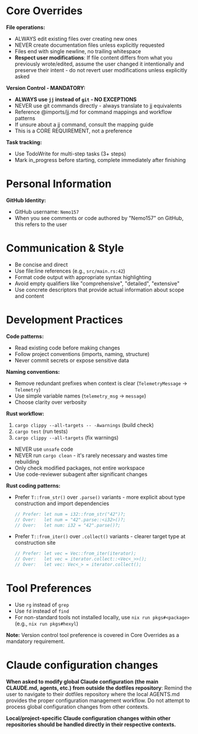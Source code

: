 # Core Overrides

**File operations:**
- ALWAYS edit existing files over creating new ones
- NEVER create documentation files unless explicitly requested
- Files end with single newline, no trailing whitespace
- **Respect user modifications**: If file content differs from what you previously wrote/edited, assume the user changed it intentionally and preserve their intent - do not revert user modifications unless explicitly asked

**Version Control - MANDATORY:**
- **ALWAYS use `jj` instead of `git` - NO EXCEPTIONS**
- NEVER use git commands directly - always translate to jj equivalents
- Reference @imports/jj.md for command mappings and workflow patterns
- If unsure about a jj command, consult the mapping guide
- This is a CORE REQUIREMENT, not a preference

**Task tracking:**
- Use TodoWrite for multi-step tasks (3+ steps)
- Mark in_progress before starting, complete immediately after finishing

# Personal Information

**GitHub Identity:**
- GitHub username: `Nemo157`
- When you see comments or code authored by "Nemo157" on GitHub, this refers to the user

# Communication & Style

- Be concise and direct
- Use file:line references (e.g., `src/main.rs:42`)
- Format code output with appropriate syntax highlighting
- Avoid empty qualifiers like "comprehensive", "detailed", "extensive"
- Use concrete descriptors that provide actual information about scope and content

# Development Practices

**Code patterns:**
- Read existing code before making changes
- Follow project conventions (imports, naming, structure)
- Never commit secrets or expose sensitive data

**Naming conventions:**
- Remove redundant prefixes when context is clear (`TelemetryMessage` → `Telemetry`)
- Use simple variable names (`telemetry_msg` → `message`)
- Choose clarity over verbosity

**Rust workflow:**
1. `cargo clippy --all-targets -- -Awarnings` (build check)
2. `cargo test` (run tests)
3. `cargo clippy --all-targets` (fix warnings)
- NEVER use `unsafe` code
- NEVER run `cargo clean` - it's rarely necessary and wastes time rebuilding
- Only check modified packages, not entire workspace
- Use code-reviewer subagent after significant changes

**Rust coding patterns:**
- Prefer `T::from_str()` over `.parse()` variants - more explicit about type construction and import dependencies
  ```rust
  // Prefer: let num = i32::from_str("42")?;
  // Over:   let num = "42".parse::<i32>()?;
  // Over:   let num: i32 = "42".parse()?;
  ```
- Prefer `T::from_iter()` over `.collect()` variants - clearer target type at construction site
  ```rust
  // Prefer: let vec = Vec::from_iter(iterator);
  // Over:   let vec = iterator.collect::<Vec<_>>();
  // Over:   let vec: Vec<_> = iterator.collect();
  ```

# Tool Preferences

- Use `rg` instead of `grep`
- Use `fd` instead of `find`
- For non-standard tools not installed locally, use `nix run pkgs#<package>` (e.g., `nix run pkgs#hexyl`)

**Note:** Version control tool preference is covered in Core Overrides as a mandatory requirement.

# Claude configuration changes

**When asked to modify global Claude configuration (the main CLAUDE.md, agents, etc.) from outside the dotfiles repository**: Remind the user to navigate to their dotfiles repository where the local AGENTS.md provides the proper configuration management workflow. Do not attempt to process global configuration changes from other contexts.

**Local/project-specific Claude configuration changes within other repositories should be handled directly in their respective contexts.**

